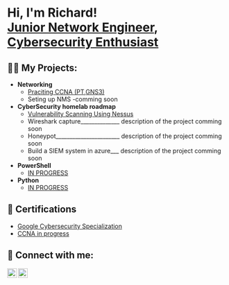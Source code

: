 <h1>Hi, I'm Richard! <br/><a href="https://github.com/RichardHusar">Junior Network Engineer</a>, <a href="https://www.linkedin.com/in/richard-husár-5a8ab6260/">Cybersecurity Enthusiast</a> </h1>

<h2>👨‍💻 My Projects:</h2>

- <b>Networking</b>
  - [Praciting CCNA (PT,GNS3)](https://github.com/RichardHusar/NetworkingHomelabs)
  - Seting up NMS -comming soon
- <b>CyberSecurity homelab roadmap</b>
  - [Vulnerability Scanning Using Nessus](https://github.com/RichardHusar/Vulnerability_Scanner_Deployment-_Nessus)
  - Wireshark capture______________ description of the project comming soon
  - Honeypot_______________________ description of the project comming soon 
  - Build a SIEM system in azure___ description of the project comming soon
- <b>PowerShell</b>
  - [IN PROGRESS]()
- <b>Python</b>
  - [IN PROGRESS]()

<h2>📝 Certifications</h2>

- [Google Cybersecurity Specialization](https://www.coursera.org/account/accomplishments/specialization/certificate/UZKGTKGCLVDC)
- [CCNA in progress]()

<h2> 🤳 Connect with me:</h2>

[<img align="left" alt="RichardHusár | LinkedIn" width="22px" src="https://cdn.jsdelivr.net/npm/simple-icons@v3/icons/linkedin.svg" />][linkedin]
[<img align="left" alt="RichardHusár | Instagram" width="22px" src="https://cdn.jsdelivr.net/npm/simple-icons@v3/icons/instagram.svg" />][instagram]

[instagram]: https://www.instagram.com/richard_oidivus_husar/
[linkedin]:  https://www.linkedin.com/in/richard-husár-5a8ab6260/
<!--
https://github.com/paralax/awesome-honeypots#readme

 ✨ _special_ ✨ repository because its `README.md` (this file) appears on your GitHub profile.

Here are some ideas to get you started:
- <b>C# (.NET Desktop Applications)</b>
  - [Ransomware Proof of Concept (Encrypter)](https://github.com/joshmadakor1/EncrypterPOC)

- 🔭 I’m currently working on ...
- 🌱 I’m currently learning ...
- 👯 I’m looking to collaborate on ...
- 🤔 I’m looking for help with ...
- 💬 Ask me about ...
- 📫 How to reach me: ...
- ⚡ Fun fact: ...
-->
